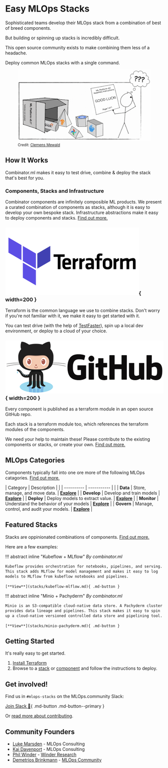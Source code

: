 # Easy MLOps Stacks

Sophisticated teams develop their MLOps stack from a combination of best of breed components. 

But building or spinning up stacks is incredibly difficult. 

This open source community exists to make combining them less of a headache. 

Deploy common MLOps stacks with a single command.

<figure>
  <img src="images/stacks.webp" width="600" />
  <figcaption><small>Credit: <a href="https://towardsdatascience.com/the-problem-with-ai-developer-tools-for-enterprises-and-what-ikea-has-to-do-with-it-b26277841661">Clemens Mewald</a></small></figcaption>
</figure>

## How It Works

Combinator.ml makes it easy to test drive, combine & deploy the stack that's best for you.

### Components, Stacks and Infrastructure

Combinator components are infinitely composible ML products. We present a curated combination of components as stacks, although it is easy to develop your own bespoke stack. Infrastructure abstractions make it easy to deploy components and stacks. [Find out more.](design.md)

### ![Terraform](images/terraform.webp){ width=200 }

Terraform is the common language we use to combine stacks. Don't worry if you're not familiar with it, we make it easy to get started with it.

You can test drive (with the help of [TestFaster](https://testfaster.ci)), spin up a local dev environment, or deploy to a cloud of your choice.

### ![GitHub](images/github.webp){ width=200 }

Every component is published as a terraform module in an open source GitHub repo.

Each stack is a terraform module too, which references the terraform modules of the components.

We need your help to maintain these! Please contribute to the existing components or stacks, or create your own. [Find out more.](CONTRIBUTING.md)

## MLOps Categories

Components typically fall into one ore more of the following MLOps catagories. [Find out more.](components/introduction.md)

| Category       | Description | |
| ----------     | ----------- | |
| **Data**       | Store, manage, and move data. | [**Explore**](components/introduction.md#data) |
| **Develop**   | Develop and train models | [**Explore**](components/introduction.md#develop) |
| **Deploy** | Deploy models to extract value. | [**Explore**](components/introduction.md#deploy) |
| **Monitor** | Understand the behavior of your models | [**Explore**](components/introduction.md#monitor) |
| **Govern** | Manage, control, and audit your models. | [**Explore**](components/introduction.md#govern) |

## Featured Stacks

Stacks are oppinionated combinations of components. [Find out more.](stacks/introduction.md)

Here are a few examples:

!!! abstract inline "Kubeflow + MLflow"
    *By combinator.ml*

    Kubeflow provides orchestration for notebooks, pipelines, and serving. This stack adds MLflow for model management and makes it easy to log models to MLflow from kubeflow notebooks and pipelines.

    [**View**](stacks/kubeflow-mlflow.md){ .md-button }

!!! abstract inline "Minio + Pachyderm"
    *By combinator.ml*

    Minio is an S3-compatible cloud-native data store. A Pachyderm cluster provides data lineage and pipelines. This stack makes it easy to spin up a cloud-native versioned controlled data store and pipelining tool.

    [**View**](stacks/minio-pachyderm.md){ .md-button }

<div style="clear:both;"></div>

## Getting Started

It's really easy to get started.

1. [Install Terraform](https://learn.hashicorp.com/tutorials/terraform/install-cli)
2. Browse to a [stack](stacks/introduction.md) or [component](components/introduction.md) and follow the instructions to deploy.

## Get involved!

Find us in `#mlops-stacks` on the MLOps.community Slack:

[Join Slack :rocket:](https://go.mlops.community/slack){ .md-button .md-button--primary }

Or [read more about contributing](CONTRIBUTING.md).

## Community Founders

* [Luke Marsden](https://www.linkedin.com/in/luke-marsden-71b3789/) - MLOps Consulting
* [Kai Davenport](https://www.linkedin.com/in/kai-davenport-228b6017/) - MLOps Consulting
* [Phil Winder](https://www.linkedin.com/in/drphilwinder/) - [Winder Research](https://WinderResearch.com)
* [Demetrios Brinkmann](https://www.linkedin.com/in/dpbrinkm/) - [MLOps Community](https://mlops.community)